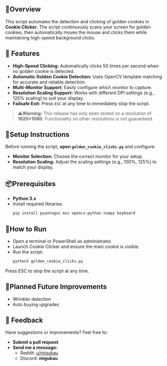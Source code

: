 ## 📌Overview
This script automates the detection and clicking of golden cookies in **Cookie Clicker**. The script continuously scans your screen for golden cookies, then automatically moves the mouse and clicks them while maintaining high-speed background clicks.

## 📝 Features
- **High-Speed Clicking:** Automatically clicks 50 times per second when no golden cookie is detected.
- **Automatic Golden Cookie Detection:** Uses OpenCV template matching for accurate and reliable detection.
- **Multi-Monitor Support:** Easily configure which monitor to capture.
- **Resolution Scaling Support:** Works with different DPI settings (e.g., 125% scaling) to suit your display.
- **Failsafe Exit:** Press `ESC` at any time to immediately stop the script.

> ⚠️**Warning:** This release has only been tested on a resolution of **1920×1080**. Functionality on other resolutions is not guaranteed.

##  🔧Setup Instructions
Before running the script, **open `golden_cookie_clicks.py`** and configure:
- **Monitor Selection:** Choose the correct monitor for your setup.
- **Resolution Scaling:** Adjust the scaling settings (e.g., 100%, 125%) to match your display.

## 📦Prerequisites
- **Python 3.x**
- Install required libraries:
  ```bash
  pip install pyautogui mss opencv-python numpy keyboard

## 🚀How to Run
- Open a terminal or PowerShell as administrator.
- Launch Cookie Clicker and ensure the main cookie is visible.
- Run the script:
  ```bash
  python3 golden_cookie_clicks.py
  ```
Press ESC to stop the script at any time.
## 🔮Planned Future Improvements
- Wrinkler detection
- Auto buying upgrades
## 💬 Feedback  
Have suggestions or improvements? Feel free to:  
- **Submit a pull request** 
- **Send me a message:**  
  - Reddit: [u/migukau](https://www.reddit.com/user/migukau)  
  - Discord: **migukau**  
